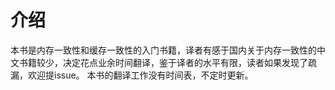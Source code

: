 # 介绍

本书是内存一致性和缓存一致性的入门书籍，译者有感于国内关于内存一致性的中文书籍较少，决定花点业余时间翻译，鉴于译者的水平有限，读者如果发现了疏漏，欢迎提issue。
本书的翻译工作没有时间表，不定时更新。
